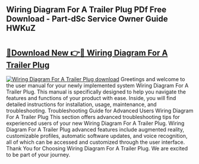 ## Wiring Diagram For A Trailer Plug PDf Free Download - Part-dSc Service Owner Guide HWKuZ

# <h2><a href="http://dftkm2.blite.top/?on=Wiring+Diagram+For+A+Trailer+Plug">🔗Download New 👉🔴 Wiring Diagram For A Trailer Plug</a></h2>

[![Wiring Diagram For A Trailer Plug download](https://i.imgur.com/lujVjoI.png)](http://dftkm2.blite.top/?on=Wiring+Diagram+For+A+Trailer+Plug)
Greetings and welcome to the user manual for your newly implemented system Wiring Diagram For A Trailer Plug. This manual is specifically designed to help you navigate the features and functions of your product with ease. Inside, you will find detailed instructions for installation, usage, maintenance, and troubleshooting. Troubleshooting Guide for Advanced Users Wiring Diagram For A Trailer Plug This section offers advanced troubleshooting tips for experienced users of your new Wiring Diagram For A Trailer Plug. Wiring Diagram For A Trailer Plug advanced features include augmented reality, customizable profiles, automatic software updates, and voice recognition, all of which can be accessed and customized through the user interface. Thank You for Choosing Wiring Diagram For A Trailer Plug. We are excited to be part of your journey.
